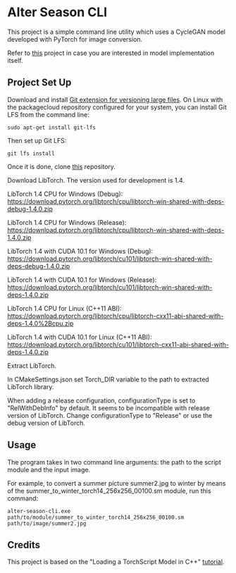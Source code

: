 # Alter Season CLI

This project is a simple command line utility which uses a CycleGAN model developed with PyTorch for image conversion. 

Refer to [this](../../model/README.md) project in case you are interested in model implementation itself.


## Project Set Up

Download and install [Git extension for versioning large files](https://git-lfs.github.com/). On Linux with the packagecloud repository configured for your system, you can install Git LFS from the command line:  
```
sudo apt-get install git-lfs
```

Then set up Git LFS:
```
git lfs install
```

Once it is done, clone [this](https://github.com/puhach/alter-season.git) repository.

Download LibTorch. The version used for development is 1.4.

LibTorch 1.4 CPU for Windows (Debug):
https://download.pytorch.org/libtorch/cpu/libtorch-win-shared-with-deps-debug-1.4.0.zip

LibTorch 1.4 CPU for Windows (Release):
https://download.pytorch.org/libtorch/cpu/libtorch-win-shared-with-deps-1.4.0.zip

LibTorch 1.4 with CUDA 10.1 for Windows (Debug):
https://download.pytorch.org/libtorch/cu101/libtorch-win-shared-with-deps-debug-1.4.0.zip

LibTorch 1.4 with CUDA 10.1 for Windows (Release):
https://download.pytorch.org/libtorch/cu101/libtorch-win-shared-with-deps-1.4.0.zip

LibTorch 1.4 CPU for Linux (C++11 ABI):
https://download.pytorch.org/libtorch/cpu/libtorch-cxx11-abi-shared-with-deps-1.4.0%2Bcpu.zip

LibTorch 1.4 with CUDA 10.1 for Linux (C++11 ABI):
https://download.pytorch.org/libtorch/cu101/libtorch-cxx11-abi-shared-with-deps-1.4.0.zip



Extract LibTorch. 

In CMakeSettings.json set Torch_DIR variable to the path to extracted LibTorch library. 

When adding a release configuration, configurationType is set to "RelWithDebInfo" by default. It seems to be incompatible with release version of LibTorch. Change configurationType to "Release" or use the debug version of LibTorch. 



## Usage

The program takes in two command line arguments: the path to the script module and the input image. 

For example, to convert a summer picture summer2.jpg to winter by means of the summer_to_winter_torch14_256x256_00100.sm module, run this command:
```
alter-season-cli.exe path/to/module/summer_to_winter_torch14_256x256_00100.sm path/to/image/summer2.jpg 
```

## Credits


This project is based on the "Loading a TorchScript Model in C++" [tutorial](https://pytorch.org/tutorials/advanced/cpp_export.html).
